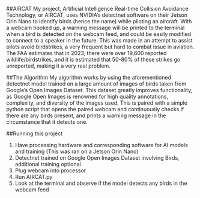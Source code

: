 ##AIRCAT
My project, Artificial Intelligence Real-time Collision Avoidance Technology, or AIRCAT, uses NVIDIA’s detectnet software on their Jetson Orin Nano to identify birds (hence the name)  while piloting an aircraft. With a webcam hooked up, a warning message will be printed to the terminal when a bird is detected on the webcam feed, and could be easily modified to connect to a speaker in the future. This was made in an attempt to assist pilots avoid birdstrikes, a very frequent but hard to combat issue in aviation. The FAA estimates that in 2023, there were over 19,600 reported wildlife/birdstrikes, and it is estimated that 50-80% of these strikes go unreported, making it a very real problem.

##The Algorithm
My algorithm works by using the aforementioned detectnet model trained on a large amount of images of birds taken from Google’s Open Images Dataset. This dataset greatly improves functionality, as Google Open Images is renowned for high quality annotations, complexity, and diversity of the images used. This is paired with a simple python script that opens the paired webcam and continuously checks if there are any birds present, and prints a warning message in the circumstance that it detects one.

##Running this project
1. Have processing hardware and corresponding software for AI models and training (This was ran on a Jetson Orin Nano)
2. Detectnet trained on Google Open Images Dataset involving Birds, additional training optional
3. Plug webcam into processor
4. Run AIRCAT.py
5. Look at the terminal and observe if the model detects any birds in the webcam feed

